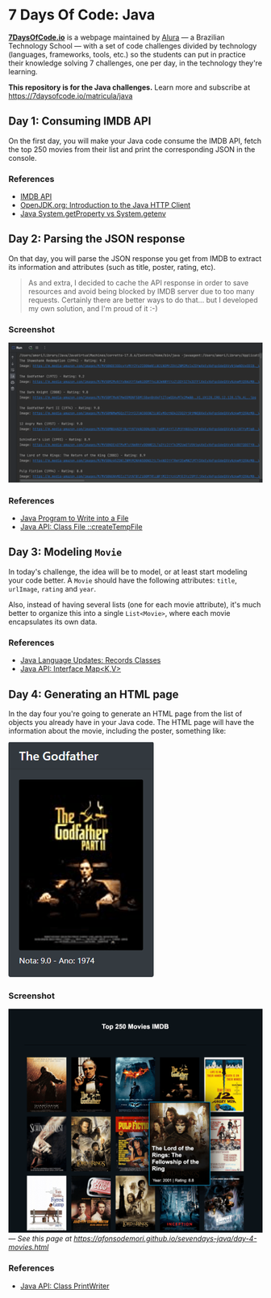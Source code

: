 # 7 Days Of Code: Java

**[7DaysOfCode.io](https://7daysofcode.io)** is a webpage maintained by [Alura](https://www.alura.com.br) — a Brazilian
Technology School — with a set of code challenges divided by technology (languages, frameworks, tools, etc.) so the
students can put in practice their knowledge solving 7 challenges, one per day, in the technology they're learning.

**This repository is for the Java challenges.** Learn more and subscribe at https://7daysofcode.io/matricula/java

## Day 1: Consuming IMDB API

On the first day, you will make your Java code consume the IMDB API, fetch the top 250 movies from their list and print
the corresponding JSON in the console.

### References

* [IMDB API](https://imdb-api.com/api)
* [OpenJDK.org: Introduction to the Java HTTP Client](https://openjdk.org/groups/net/httpclient/intro.html)
* [Java System.getProperty vs System.getenv](https://www.baeldung.com/java-system-get-property-vs-system-getenv)

## Day 2: Parsing the JSON response

On that day, you will parse the JSON response you get from IMDB to extract its information and attributes (such as
title, poster, rating, etc).

> As and extra, I decided to cache the API response in order to save resources and avoid being blocked by IMDB server
> due to too many requests. Certainly there are better ways to do that... but I developed my own solution, and I'm proud
> of it :-)

### Screenshot

![Day 2: Console output](docs/images/day-2-screenshot-run.png)

### References

* [Java Program to Write into a File](https://www.geeksforgeeks.org/java-program-to-write-into-a-file/)
* [Java API: Class File ::createTempFile](https://docs.oracle.com/javase/7/docs/api/java/io/File.html#createTempFile)

## Day 3: Modeling `Movie`

In today's challenge, the idea will be to model, or at least start modeling your code better. A `Movie` should have the
following attributes: `title`, `urlImage`, `rating` and `year`.

Also, instead of having several lists (one for each movie attribute), it's much better to organize this into a
single `List<Movie>`, where each movie encapsulates its own data.

### References

* [Java Language Updates: Records Classes](https://docs.oracle.com/en/java/javase/15/language/records.html)
* [Java API: Interface Map<K,V>](https://docs.oracle.com/javase/8/docs/api/java/util/Map.html)

## Day 4: Generating an HTML page

In the day four you're going to generate an HTML page from the list of objects you already have in your Java code. The
HTML page will have the information about the movie, including the poster, something like:

![Movie information sample](docs/images/day-4-thumbnail-sample.png)

### Screenshot

![Day 4: Movies list](docs/images/day-4-movies-list.png)
_— See this page at https://afonsodemori.github.io/sevendays-java/day-4-movies.html_

### References

* [Java API: Class PrintWriter](https://docs.oracle.com/javase/7/docs/api/java/io/PrintWriter.html)
